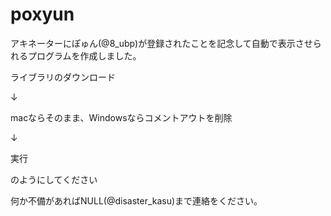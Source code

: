 # poxyun
アキネーターにぽゅん(@8_ubp)が登録されたことを記念して自動で表示させられるプログラムを作成しました。

ライブラリのダウンロード

↓

macならそのまま、Windowsならコメントアウトを削除

↓

実行

のようにしてください

何か不備があればNULL(@disaster_kasu)まで連絡をください。
